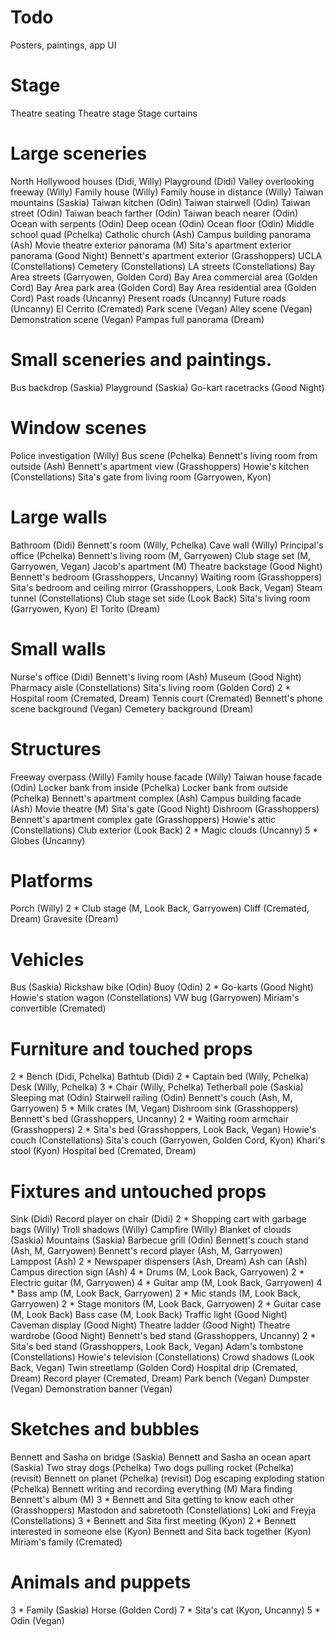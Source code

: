# Todo
Posters, paintings, app UI

# Stage
Theatre seating
Theatre stage
Stage curtains

# Large sceneries
North Hollywood houses (Didi, Willy)
Playground (Didi)
Valley overlooking freeway (Willy)
Family house (Willy)
Family house in distance (Willy)
Taiwan mountains (Saskia)
Taiwan kitchen (Odin)
Taiwan stairwell (Odin)
Taiwan street (Odin)
Taiwan beach farther (Odin)
Taiwan beach nearer (Odin)
Ocean with serpents (Odin)
Deep ocean (Odin)
Ocean floor (Odin)
Middle school quad (Pchelka)
Catholic church (Ash)
Campus building panorama (Ash)
Movie theatre exterior panorama (M)
Sita's apartment exterior panorama (Good Night)
Bennett's apartment exterior (Grasshoppers)
UCLA (Constellations)
Cemetery (Constellations)
LA streets (Constellations)
Bay Area streets (Garryowen, Golden Cord)
Bay Area commercial area (Golden Cord)
Bay Area park area (Golden Cord)
Bay Area residential area (Golden Cord)
Past roads (Uncanny)
Present roads (Uncanny)
Future roads (Uncanny)
El Cerrito (Cremated)
Park scene (Vegan)
Alley scene (Vegan)
Demonstration scene (Vegan)
Pampas full panorama (Dream)

# Small sceneries and paintings.
Bus backdrop (Saskia)
Playground (Saskia)
Go-kart racetracks (Good Night)

# Window scenes
Police investigation (Willy)
Bus scene (Pchelka)
Bennett's living room from outside (Ash)
Bennett's apartment view (Grasshoppers)
Howie's kitchen (Constellations)
Sita's gate from living room (Garryowen, Kyon)

# Large walls
Bathroom (Didi)
Bennett's room (Willy, Pchelka)
Cave wall (Willy)
Principal's office (Pchelka)
Bennett's living room (M, Garryowen)
Club stage set (M, Garryowen, Vegan)
Jacob's apartment (M)
Theatre backstage (Good Night)
Bennett's bedroom (Grasshoppers, Uncanny)
Waiting room (Grasshoppers)
Sita's bedroom and ceiling mirror (Grasshoppers, Look Back, Vegan)
Steam tunnel (Constellations)
Club stage set side (Look Back)
Sita's living room (Garryowen, Kyon)
El Torito (Dream)

# Small walls
Nurse's office (Didi)
Bennett's living room (Ash)
Museum (Good Night)
Pharmacy aisle (Constellations)
Sita's living room (Golden Cord)
2 * Hospital room (Cremated, Dream)
Tennis court (Cremated)
Bennett's phone scene background (Vegan)
Cemetery background (Dream)

# Structures
Freeway overpass (Willy)
Family house facade (Willy)
Taiwan house facade (Odin)
Locker bank from inside (Pchelka)
Locker bank from outside (Pchelka)
Bennett's apartment complex (Ash)
Campus building facade (Ash)
Movie theatre (M)
Sita's gate (Good Night)
Dishroom (Grasshoppers)
Bennett's apartment complex gate (Grasshoppers)
Howie's attic (Constellations)
Club exterior (Look Back)
2 * Magic clouds (Uncanny)
5 * Globes (Uncanny)

# Platforms
Porch (Willy)
2 * Club stage (M, Look Back, Garryowen)
Cliff (Cremated, Dream)
Gravesite (Dream)

# Vehicles
Bus (Saskia)
Rickshaw bike (Odin)
Buoy (Odin)
2 * Go-karts (Good Night)
Howie's station wagon (Constellations)
VW bug (Garryowen)
Miriam's convertible (Cremated)

# Furniture and touched props
2 * Bench (Didi, Pchelka)
Bathtub (Didi)
2 * Captain bed (Willy, Pchelka)
Desk (Willy, Pchelka)
3 * Chair (Willy, Pchelka)
Tetherball pole (Saskia)
Sleeping mat (Odin)
Stairwell railing (Odin)
Bennett's couch (Ash, M, Garryowen)
5 * Milk crates (M, Vegan)
Dishroom sink (Grasshoppers)
Bennett's bed (Grasshoppers, Uncanny)
2 * Waiting room armchair (Grasshoppers)
2 * Sita's bed (Grasshoppers, Look Back, Vegan)
Howie's couch (Constellations)
Sita's couch (Garryowen, Golden Cord, Kyon)
Khari's stool (Kyon)
Hospital bed (Cremated, Dream)

# Fixtures and untouched props
Sink (Didi)
Record player on chair (Didi)
2 * Shopping cart with garbage bags (Willy)
Troll shadows (Willy)
Campfire (Willy)
Blanket of clouds (Saskia)
Mountains (Saskia)
Barbecue grill (Odin)
Bennett's couch stand (Ash, M, Garryowen)
Bennett's record player (Ash, M, Garryowen)
Lamppost (Ash)
2 * Newspaper dispensers (Ash, Dream)
Ash can (Ash)
Campus direction sign (Ash)
4 * Drums (M, Look Back, Garryowen)
2 * Electric guitar (M, Garryowen)
4 * Guitar amp (M, Look Back, Garryowen)
4 * Bass amp (M, Look Back, Garryowen)
2 * Mic stands (M, Look Back, Garryowen)
2 * Stage monitors (M, Look Back, Garryowen)
2 * Guitar case (M, Look Back)
Bass case (M, Look Back)
Traffic light (Good Night)
Caveman display (Good Night)
Theatre ladder (Good Night)
Theatre wardrobe (Good Night)
Bennett's bed stand (Grasshoppers, Uncanny)
2 * Sita's bed stand (Grasshoppers, Look Back, Vegan)
Adam's tombstone (Constellations)
Howie's television (Constellations)
Crowd shadows (Look Back, Vegan)
Twin streetlamp (Golden Cord)
Hospital drip (Cremated, Dream)
Record player (Cremated, Dream)
Park bench (Vegan)
Dumpster (Vegan)
Demonstration banner (Vegan)

# Sketches and bubbles
Bennett and Sasha on bridge (Saskia)
Bennett and Sasha an ocean apart (Saskia)
Two stray dogs (Pchelka)
Two dogs pulling rocket (Pchelka) (revisit)
Bennett on planet (Pchelka) (revisit)
Dog escaping exploding station (Pchelka)
Bennett writing and recording everything (M)
Mara finding Bennett's album (M)
3 * Bennett and Sita getting to know each other (Grasshoppers)
Mastodon and sabretooth (Constellations)
Loki and Freyja (Constellations)
3 * Bennett and Sita first meeting (Kyon)
2 * Bennett interested in someone else (Kyon)
Bennett and Sita back together (Kyon)
Miriam's family (Cremated)

# Animals and puppets
3 * Family (Saskia)
Horse (Golden Cord)
7 * Sita's cat (Kyon, Uncanny)
5 * Odin (Vegan)